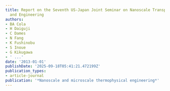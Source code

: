 ```yaml
---
title: Report on the Seventh US-Japan Joint Seminar on Nanoscale Transport Phenomena—Science
  and Engineering
authors:
- BA Cola
- H Daiguji
- C Dames
- N Fang
- K Fushinobu
- S Inoue
- G Kikugawa
- ' ...'
date: '2013-01-01'
publishDate: '2025-09-18T05:41:21.472199Z'
publication_types:
- article-journal
publication: '*Nanoscale and microscale thermophysical engineering*'
---
```

